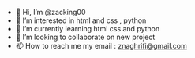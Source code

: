 - 👋 Hi, I’m @zacking00
- 👀 I’m interested in html and css , python 
- 🌱 I’m currently learning html css and python
- 💞️ I’m looking to collaborate on new project 
- 📫 How to reach me my email : znaghrifi@gmail.com

<!---
zacking00/zacking00 is a ✨ special ✨ repository because its `README.md` (this file) appears on your GitHub profile.
You can click the Preview link to take a look at your changes.
--->
